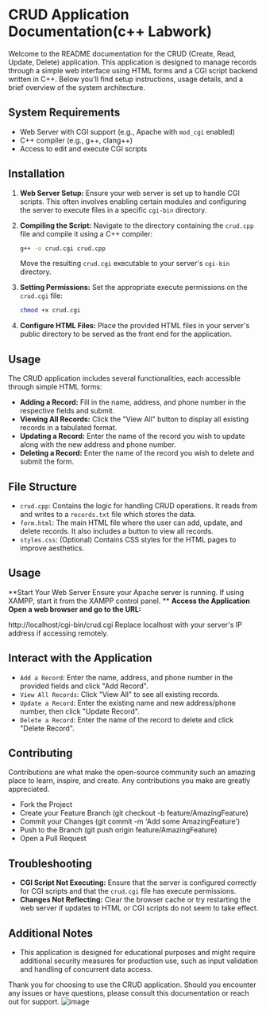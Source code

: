 # CRUD Application Documentation(c++ Labwork)

Welcome to the README documentation for the CRUD (Create, Read, Update, Delete) application. This application is designed to manage records through a simple web interface using HTML forms and a CGI script backend written in C++. Below you'll find setup instructions, usage details, and a brief overview of the system architecture.

## System Requirements

- Web Server with CGI support (e.g., Apache with `mod_cgi` enabled)
- C++ compiler (e.g., g++, clang++)
- Access to edit and execute CGI scripts

## Installation

1. **Web Server Setup:**
   Ensure your web server is set up to handle CGI scripts. This often involves enabling certain modules and configuring the server to execute files in a specific `cgi-bin` directory.

2. **Compiling the Script:**
   Navigate to the directory containing the `crud.cpp` file and compile it using a C++ compiler:
   ```bash
   g++ -o crud.cgi crud.cpp
   ```
   Move the resulting `crud.cgi` executable to your server's `cgi-bin` directory.

3. **Setting Permissions:**
   Set the appropriate execute permissions on the `crud.cgi` file:
   ```bash
   chmod +x crud.cgi
   ```

4. **Configure HTML Files:**
   Place the provided HTML files in your server's public directory to be served as the front end for the application.

## Usage

The CRUD application includes several functionalities, each accessible through simple HTML forms:

- **Adding a Record:** Fill in the name, address, and phone number in the respective fields and submit.
- **Viewing All Records:** Click the "View All" button to display all existing records in a tabulated format.
- **Updating a Record:** Enter the name of the record you wish to update along with the new address and phone number.
- **Deleting a Record:** Enter the name of the record you wish to delete and submit the form.

## File Structure

- `crud.cpp`: Contains the logic for handling CRUD operations. It reads from and writes to a `records.txt` file which stores the data.
- `form.html`: The main HTML file where the user can add, update, and delete records. It also includes a button to view all records.
- `styles.css`: (Optional) Contains CSS styles for the HTML pages to improve aesthetics.

## Usage
**Start Your Web Server Ensure your Apache server is running. If using XAMPP, start it from the XAMPP control panel.
**
**Access the Application Open a web browser and go to the URL:**

http://localhost/cgi-bin/crud.cgi
Replace localhost with your server's IP address if accessing remotely.

## Interact with the Application

- `Add a Record`: Enter the name, address, and phone number in the provided fields and click "Add Record".
- `View All Records`: Click "View All" to see all existing records.
- `Update a Record`: Enter the existing name and new address/phone number, then click "Update Record".
- `Delete a Record`: Enter the name of the record to delete and click "Delete Record".
  
## Contributing
Contributions are what make the open-source community such an amazing place to learn, inspire, and create. Any contributions you make are greatly appreciated.

- Fork the Project
- Create your Feature Branch (git checkout -b feature/AmazingFeature)
- Commit your Changes (git commit -m 'Add some AmazingFeature')
- Push to the Branch (git push origin feature/AmazingFeature)
- Open a Pull Request

## Troubleshooting

- **CGI Script Not Executing:** Ensure that the server is configured correctly for CGI scripts and that the `crud.cgi` file has execute permissions.
- **Changes Not Reflecting:** Clear the browser cache or try restarting the web server if updates to HTML or CGI scripts do not seem to take effect.

## Additional Notes

- This application is designed for educational purposes and might require additional security measures for production use, such as input validation and handling of concurrent data access.

Thank you for choosing to use the CRUD application. Should you encounter any issues or have questions, please consult this documentation or reach out for support.
![image](https://github.com/user-attachments/assets/d61cca09-c358-4da1-9519-54fc68064003)

